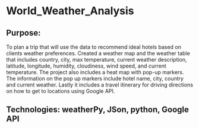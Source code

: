 # World_Weather_Analysis
## Purpose: 
To plan a trip that will use the data to recommend ideal hotels based on clients weather preferences. Created a weather map and the weather table that includes  country, city, max temperature, current weather description, latitude, longitude, humidity, cloudiness, wind speed, and current temperature.  The project also includes a heat map with pop-up markers. The information on the pop up markers include hotel name, city, country and current weather. Lastly it includes a travel itinerary for driving directions on how to get to locations using Google API.

## Technologies: weatherPy, JSon, python, Google API 